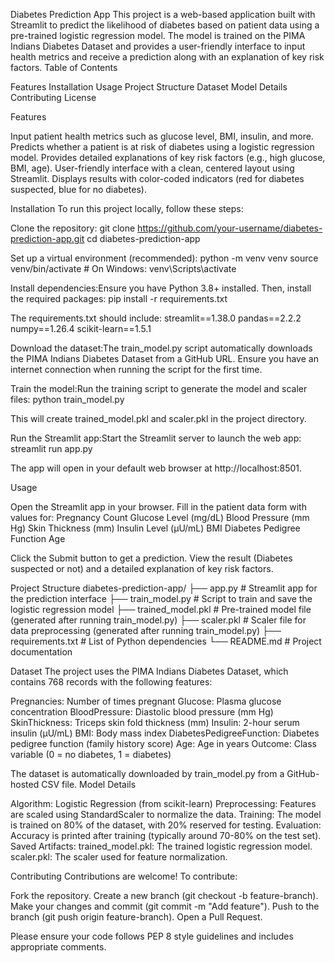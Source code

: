 Diabetes Prediction App
This project is a web-based application built with Streamlit to predict the likelihood of diabetes based on patient data using a pre-trained logistic regression model. The model is trained on the PIMA Indians Diabetes Dataset and provides a user-friendly interface to input health metrics and receive a prediction along with an explanation of key risk factors.
Table of Contents

Features
Installation
Usage
Project Structure
Dataset
Model Details
Contributing
License

Features

Input patient health metrics such as glucose level, BMI, insulin, and more.
Predicts whether a patient is at risk of diabetes using a logistic regression model.
Provides detailed explanations of key risk factors (e.g., high glucose, BMI, age).
User-friendly interface with a clean, centered layout using Streamlit.
Displays results with color-coded indicators (red for diabetes suspected, blue for no diabetes).

Installation
To run this project locally, follow these steps:

Clone the repository:
git clone https://github.com/your-username/diabetes-prediction-app.git
cd diabetes-prediction-app


Set up a virtual environment (recommended):
python -m venv venv
source venv/bin/activate  # On Windows: venv\Scripts\activate


Install dependencies:Ensure you have Python 3.8+ installed. Then, install the required packages:
pip install -r requirements.txt

The requirements.txt should include:
streamlit==1.38.0
pandas==2.2.2
numpy==1.26.4
scikit-learn==1.5.1


Download the dataset:The train_model.py script automatically downloads the PIMA Indians Diabetes Dataset from a GitHub URL. Ensure you have an internet connection when running the script for the first time.

Train the model:Run the training script to generate the model and scaler files:
python train_model.py

This will create trained_model.pkl and scaler.pkl in the project directory.

Run the Streamlit app:Start the Streamlit server to launch the web app:
streamlit run app.py

The app will open in your default web browser at http://localhost:8501.


Usage

Open the Streamlit app in your browser.
Fill in the patient data form with values for:
Pregnancy Count
Glucose Level (mg/dL)
Blood Pressure (mm Hg)
Skin Thickness (mm)
Insulin Level (µU/mL)
BMI
Diabetes Pedigree Function
Age


Click the Submit button to get a prediction.
View the result (Diabetes suspected or not) and a detailed explanation of key risk factors.

Project Structure
diabetes-prediction-app/
├── app.py                  # Streamlit app for the prediction interface
├── train_model.py          # Script to train and save the logistic regression model
├── trained_model.pkl       # Pre-trained model file (generated after running train_model.py)
├── scaler.pkl              # Scaler file for data preprocessing (generated after running train_model.py)
├── requirements.txt        # List of Python dependencies
└── README.md               # Project documentation

Dataset
The project uses the PIMA Indians Diabetes Dataset, which contains 768 records with the following features:

Pregnancies: Number of times pregnant
Glucose: Plasma glucose concentration
BloodPressure: Diastolic blood pressure (mm Hg)
SkinThickness: Triceps skin fold thickness (mm)
Insulin: 2-hour serum insulin (µU/mL)
BMI: Body mass index
DiabetesPedigreeFunction: Diabetes pedigree function (family history score)
Age: Age in years
Outcome: Class variable (0 = no diabetes, 1 = diabetes)

The dataset is automatically downloaded by train_model.py from a GitHub-hosted CSV file.
Model Details

Algorithm: Logistic Regression (from scikit-learn)
Preprocessing: Features are scaled using StandardScaler to normalize the data.
Training: The model is trained on 80% of the dataset, with 20% reserved for testing.
Evaluation: Accuracy is printed after training (typically around 70-80% on the test set).
Saved Artifacts:
trained_model.pkl: The trained logistic regression model.
scaler.pkl: The scaler used for feature normalization.



Contributing
Contributions are welcome! To contribute:

Fork the repository.
Create a new branch (git checkout -b feature-branch).
Make your changes and commit (git commit -m "Add feature").
Push to the branch (git push origin feature-branch).
Open a Pull Request.

Please ensure your code follows PEP 8 style guidelines and includes appropriate comments.
